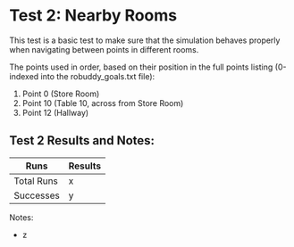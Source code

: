 Test 2: Nearby Rooms
===

This test is a basic test to make sure that the simulation behaves properly when navigating between points in different rooms.

The points used in order, based on their position in the full points listing (0-indexed into the robuddy_goals.txt file):
1. Point 0 (Store Room)
2. Point 10 (Table 10, across from Store Room)
3. Point 12 (Hallway)


Test 2 Results and Notes:
---
| Runs			| Results	|
| ---			| ---		|
| Total Runs	|	x		|
| Successes		|	y		|

Notes:
* z